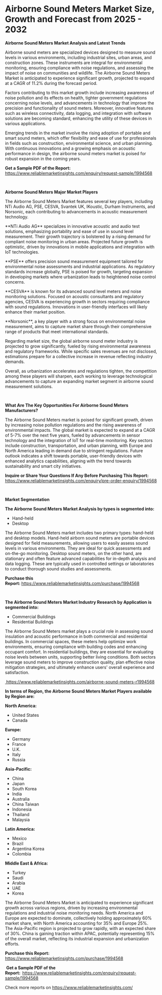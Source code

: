 <p><h1>Airborne Sound Meters Market Size, Growth and Forecast from 2025 - 2032</h1></p><p><strong>Airborne Sound Meters Market Analysis and Latest Trends</strong></p>
<p><p>Airborne sound meters are specialized devices designed to measure sound levels in various environments, including industrial sites, urban areas, and construction zones. These instruments are integral for environmental monitoring, ensuring compliance with noise regulations, and assessing the impact of noise on communities and wildlife. The Airborne Sound Meters Market is anticipated to experience significant growth, projected to expand at a CAGR of 11.2% during the forecast period. </p><p>Factors contributing to this market growth include increasing awareness of noise pollution and its effects on health, tighter government regulations concerning noise levels, and advancements in technology that improve the precision and functionality of sound meters. Moreover, innovative features such as wireless connectivity, data logging, and integration with software solutions are becoming standard, enhancing the utility of these devices in various applications. </p><p>Emerging trends in the market involve the rising adoption of portable and smart sound meters, which offer flexibility and ease of use for professionals in fields such as construction, environmental science, and urban planning. With continuous innovations and a growing emphasis on acoustic performance in design, the airborne sound meters market is poised for robust expansion in the coming years.</p></p>
<p><strong>Get a Sample PDF of the Report:&nbsp;</strong> <a href="https://www.reliablemarketinsights.com/enquiry/request-sample/1994568?utm_campaign=2642&utm_medium=2&utm_source=Github&utm_content=ia&utm_term=06042025&utm_id=airborne-sound-meters">https://www.reliablemarketinsights.com/enquiry/request-sample/1994568</a></p>
<p>&nbsp;</p>
<p><strong>Airborne Sound Meters Major Market Players</strong></p>
<p><p>The Airborne Sound Meters Market features several key players, including NTi Audio AG, PSE, CESVA, Svantek UK, IKoustic, Durham Instruments, and Norsonic, each contributing to advancements in acoustic measurement technology.</p><p>**NTi Audio AG** specializes in innovative acoustic and audio test solutions, emphasizing portability and ease of use in sound level measurement. Their growth trajectory is bolstered by a rising demand for compliant noise monitoring in urban areas. Projected future growth is optimistic, driven by innovations in mobile applications and integration with IoT technologies.</p><p>**PSE** offers precision sound measurement equipment tailored for environmental noise assessments and industrial applications. As regulatory standards increase globally, PSE is poised for growth, targeting expansion in developing markets where urbanization leads to heightened noise control concerns.</p><p>**CESVA** is known for its advanced sound level meters and noise monitoring solutions. Focused on acoustic consultants and regulatory agencies, CESVA is experiencing growth in sectors requiring compliance with sound regulations. Innovations in user-friendly interfaces will likely enhance their market position.</p><p>**Norsonic**, a key player with a strong focus on environmental noise measurement, aims to capture market share through their comprehensive range of products that meet international standards.</p><p>Regarding market size, the global airborne sound meter industry is projected to grow significantly, fueled by rising environmental awareness and regulatory frameworks. While specific sales revenues are not disclosed, estimations prepare for a collective increase in revenue reflecting industry demands.</p><p>Overall, as urbanization accelerates and regulations tighten, the competition among these players will sharpen, each working to leverage technological advancements to capture an expanding market segment in airborne sound measurement solutions.</p></p>
<p>&nbsp;</p>
<p><strong>What Are The Key Opportunities For Airborne Sound Meters Manufacturers?</strong></p>
<p><p>The Airborne Sound Meters market is poised for significant growth, driven by increasing noise pollution regulations and the rising awareness of environmental impacts. The global market is expected to expand at a CAGR of 5-7% over the next five years, fueled by advancements in sensor technology and the integration of IoT for real-time monitoring. Key sectors include construction, transportation, and urban planning, with Europe and North America leading in demand due to stringent regulations. Future outlook indicates a shift towards portable, user-friendly devices with enhanced analytics capabilities, aligning with the trend towards sustainability and smart city initiatives.</p></p>
<p><strong>Inquire or Share Your Questions If Any Before Purchasing This Report:</strong> <a href="https://www.reliablemarketinsights.com/enquiry/pre-order-enquiry/1994568?utm_campaign=2642&utm_medium=2&utm_source=Github&utm_content=ia&utm_term=06042025&utm_id=airborne-sound-meters">https://www.reliablemarketinsights.com/enquiry/pre-order-enquiry/1994568</a></p>
<p>&nbsp;</p>
<p><strong>Market Segmentation</strong></p>
<p><strong>The Airborne Sound Meters Market Analysis by types is segmented into:</strong></p>
<p><ul><li>Hand-held</li><li>Desktop</li></ul></p>
<p><p>The Airborne Sound Meters market includes two primary types: hand-held and desktop models. Hand-held airborn sound meters are portable devices designed for field measurements, allowing users to easily assess sound levels in various environments. They are ideal for quick assessments and on-the-go monitoring. Desktop sound meters, on the other hand, are stationary and often feature advanced capabilities for in-depth analysis and data logging. These are typically used in controlled settings or laboratories to conduct thorough sound studies and assessments.</p></p>
<p><strong>Purchase this Report:&nbsp;</strong><a href="https://www.reliablemarketinsights.com/purchase/1994568?utm_campaign=2642&utm_medium=2&utm_source=Github&utm_content=ia&utm_term=06042025&utm_id=airborne-sound-meters">https://www.reliablemarketinsights.com/purchase/1994568</a></p>
<p>&nbsp;</p>
<p><strong>The Airborne Sound Meters Market Industry Research by Application is segmented into:</strong></p>
<p><ul><li>Commercial Buildings</li><li>Residential Buildings</li></ul></p>
<p><p>The Airborne Sound Meters market plays a crucial role in assessing sound insulation and acoustic performance in both commercial and residential buildings. In commercial spaces, these meters help optimize work environments, ensuring compliance with building codes and enhancing occupant comfort. In residential buildings, they are essential for evaluating noise levels between units, supporting better living conditions. Both sectors leverage sound meters to improve construction quality, plan effective noise mitigation strategies, and ultimately enhance users' overall experience and satisfaction.</p></p>
<p><a href="https://www.reliablemarketinsights.com/airborne-sound-meters-r1994568?utm_campaign=2642&utm_medium=2&utm_source=Github&utm_content=ia&utm_term=06042025&utm_id=airborne-sound-meters">&nbsp;https://www.reliablemarketinsights.com/airborne-sound-meters-r1994568</a></p>
<p><strong>In terms of Region, the Airborne Sound Meters Market Players available by Region are:</strong></p>
<p>
    <p> <strong> North America: </strong>
        <ul>
            <li>United States</li>
            <li>Canada</li>
        </ul>
        </p> 
    <p> <strong> Europe: </strong>
        <ul>
            <li>Germany</li>
            <li>France</li>
            <li>U.K.</li>
            <li>Italy</li>
            <li>Russia</li>
        </ul>
        </p> 
    <p> <strong> Asia-Pacific: </strong>
        <ul>
            <li>China</li>
            <li>Japan</li>
            <li>South Korea</li>
            <li>India</li>
            <li>Australia</li>
            <li>China Taiwan</li>
            <li>Indonesia</li>
            <li>Thailand</li>
            <li>Malaysia</li>
        </ul>
        </p> 
    <p> <strong> Latin America: </strong>
        <ul>
            <li>Mexico</li>
            <li>Brazil</li>
            <li>Argentina Korea</li>
            <li>Colombia</li>
        </ul>
        </p> 
    <p> <strong> Middle East & Africa: </strong>
        <ul>
            <li>Turkey</li>
            <li>Saudi</li>
            <li>Arabia</li>
            <li>UAE</li>
            <li>Korea</li>
        </ul>
    </p>
    </p>
<p><p>The Airborne Sound Meters Market is anticipated to experience significant growth across various regions, driven by increasing environmental regulations and industrial noise monitoring needs. North America and Europe are expected to dominate, collectively holding approximately 60% market share, with North America accounting for 35% and Europe 25%. The Asia-Pacific region is projected to grow rapidly, with an expected share of 30%. China is gaining traction within APAC, potentially representing 15% of the overall market, reflecting its industrial expansion and urbanization efforts.</p></p>
<p><strong>Purchase this Report: </strong><a href="https://www.reliablemarketinsights.com/purchase/1994568?utm_campaign=2642&utm_medium=2&utm_source=Github&utm_content=ia&utm_term=06042025&utm_id=airborne-sound-meters">https://www.reliablemarketinsights.com/purchase/1994568</a></p>
<p>&nbsp;<strong>Get a Sample PDF of the Report:&nbsp;&nbsp;</strong><a href="https://www.reliablemarketinsights.com/enquiry/request-sample/1994568?utm_campaign=2642&utm_medium=2&utm_source=Github&utm_content=ia&utm_term=06042025&utm_id=airborne-sound-meters">https://www.reliablemarketinsights.com/enquiry/request-sample/1994568</a></p>
<p><strong></strong></p>
<p>Check more reports on <a href="https://www.reliablemarketinsights.com/?utm_campaign=2642&utm_medium=2&utm_source=Github&utm_content=ia&utm_term=06042025&utm_id=airborne-sound-meters">https://www.reliablemarketinsights.com/</a></p>